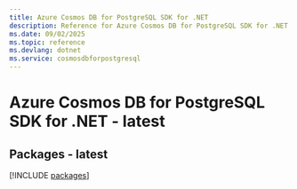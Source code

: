 ```yaml
---
title: Azure Cosmos DB for PostgreSQL SDK for .NET
description: Reference for Azure Cosmos DB for PostgreSQL SDK for .NET
ms.date: 09/02/2025
ms.topic: reference
ms.devlang: dotnet
ms.service: cosmosdbforpostgresql
---
```

# Azure Cosmos DB for PostgreSQL SDK for .NET - latest
## Packages - latest
[!INCLUDE [packages](cosmos-db-for-postgresql-index.md)]